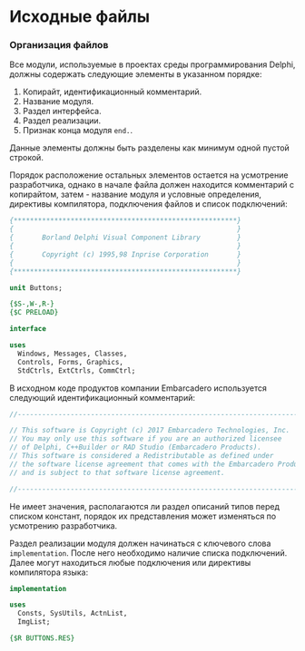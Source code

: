 # Исходные файлы

### Организация файлов

Все модули, используемые в проектах среды программирования Delphi, должны содержать следующие элементы в указанном порядке:

1. Копирайт, идентификационный комментарий.
2. Название модуля.
3. Раздел интерфейса.
4. Раздел реализации.
5. Признак конца модуля `end.`.

Данные элементы должны быть разделены как минимум одной пустой строкой.

Порядок расположение остальных элементов остается на усмотрение разработчика, однако в начале файла должен находится комментарий с копирайтом, затем - название модуля и условные определения, директивы компилятора, подключения файлов и список подключений:

```Pascal
{*******************************************************}
{                                                       }
{       Borland Delphi Visual Component Library         }
{                                                       }
{       Copyright (c) 1995,98 Inprise Corporation       }
{                                                       }
{*******************************************************}

unit Buttons;

{$S-,W-,R-}
{$C PRELOAD}

interface

uses 
  Windows, Messages, Classes, 
  Controls, Forms, Graphics, 
  StdCtrls, ExtCtrls, CommCtrl;
```

В исходном коде продуктов компании Embarcadero используется следующий идентификационный комментарий:

```Pascal
//---------------------------------------------------------------------------

// This software is Copyright (c) 2017 Embarcadero Technologies, Inc.
// You may only use this software if you are an authorized licensee
// of Delphi, C++Builder or RAD Studio (Embarcadero Products).
// This software is considered a Redistributable as defined under
// the software license agreement that comes with the Embarcadero Products
// and is subject to that software license agreement.

//---------------------------------------------------------------------------
```

Не имеет значения, располагаются ли раздел описаний типов перед списком констант, порядок их представления может изменяться по усмотрению разработчика.

Раздел реализации модуля должен начинаться с ключевого слова `implementation`. После него необходимо наличие списка подключений. Далее могут находиться любые подключения или директивы компилятора языка:

```Pascal
implementation

uses 
  Consts, SysUtils, ActnList, 
  ImgList;

{$R BUTTONS.RES}
```



